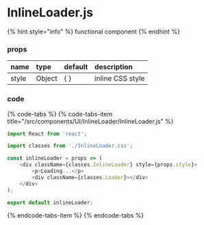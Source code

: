# InlineLoader.js

{% hint style="info" %}
functional component
{% endhint %}



### props

| name | type | default | description |
| :--- | :--- | :--- | :--- |
| style | Object | { } | inline CSS style |



### code

{% code-tabs %}
{% code-tabs-item title="/src/components/UI/InlineLoader/InlineLoader.js" %}
```javascript
import React from 'react';

import classes from './InlineLoader.css';

const inlineLoader = props => (
    <div className={classes.InlineLoader} style={props.style}>
        <p>Loading...</p>
        <div className={classes.Loader}></div>
    </div>
);

export default inlineLoader;
```
{% endcode-tabs-item %}
{% endcode-tabs %}

